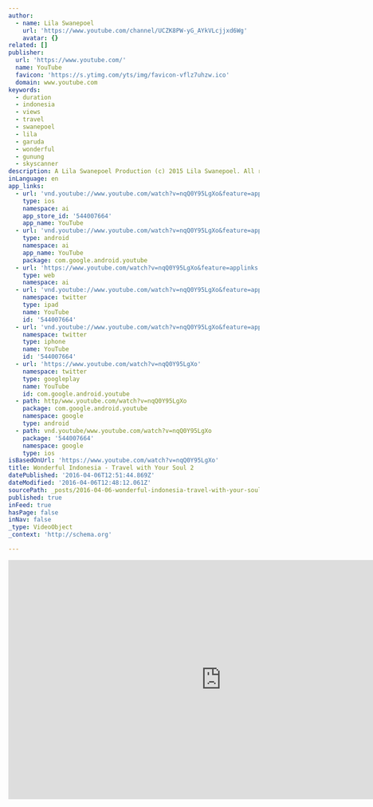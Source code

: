 ```yaml
---
author:
  - name: Lila Swanepoel
    url: 'https://www.youtube.com/channel/UCZK8PW-yG_AYkVLcjjxd6Wg'
    avatar: {}
related: []
publisher:
  url: 'https://www.youtube.com/'
  name: YouTube
  favicon: 'https://s.ytimg.com/yts/img/favicon-vflz7uhzw.ico'
  domain: www.youtube.com
keywords:
  - duration
  - indonesia
  - views
  - travel
  - swanepoel
  - lila
  - garuda
  - wonderful
  - gunung
  - skyscanner
description: A Lila Swanepoel Production (c) 2015 Lila Swanepoel. All rights reserved.
inLanguage: en
app_links:
  - url: 'vnd.youtube://www.youtube.com/watch?v=nqQ0Y95LgXo&feature=applinks'
    type: ios
    namespace: ai
    app_store_id: '544007664'
    app_name: YouTube
  - url: 'vnd.youtube://www.youtube.com/watch?v=nqQ0Y95LgXo&feature=applinks'
    type: android
    namespace: ai
    app_name: YouTube
    package: com.google.android.youtube
  - url: 'https://www.youtube.com/watch?v=nqQ0Y95LgXo&feature=applinks'
    type: web
    namespace: ai
  - url: 'vnd.youtube://www.youtube.com/watch?v=nqQ0Y95LgXo&feature=applinks'
    namespace: twitter
    type: ipad
    name: YouTube
    id: '544007664'
  - url: 'vnd.youtube://www.youtube.com/watch?v=nqQ0Y95LgXo&feature=applinks'
    namespace: twitter
    type: iphone
    name: YouTube
    id: '544007664'
  - url: 'https://www.youtube.com/watch?v=nqQ0Y95LgXo'
    namespace: twitter
    type: googleplay
    name: YouTube
    id: com.google.android.youtube
  - path: http/www.youtube.com/watch?v=nqQ0Y95LgXo
    package: com.google.android.youtube
    namespace: google
    type: android
  - path: vnd.youtube/www.youtube.com/watch?v=nqQ0Y95LgXo
    package: '544007664'
    namespace: google
    type: ios
isBasedOnUrl: 'https://www.youtube.com/watch?v=nqQ0Y95LgXo'
title: Wonderful Indonesia - Travel with Your Soul 2
datePublished: '2016-04-06T12:51:44.869Z'
dateModified: '2016-04-06T12:48:12.061Z'
sourcePath: _posts/2016-04-06-wonderful-indonesia-travel-with-your-soul-2.md
published: true
inFeed: true
hasPage: false
inNav: false
_type: VideoObject
_context: 'http://schema.org'

---
```

<iframe src="https://cdn.embedly.com/widgets/media.html?src=https%3A%2F%2Fwww.youtube.com%2Fembed%2FnqQ0Y95LgXo%3Ffeature%3Doembed&amp;url=https%3A%2F%2Fwww.youtube.com%2Fwatch%3Fv%3DnqQ0Y95LgXo&amp;image=https%3A%2F%2Fi.ytimg.com%2Fvi%2FnqQ0Y95LgXo%2Fhqdefault.jpg&amp;key=b7d04c9b404c499eba89ee7072e1c4f7&amp;type=text%2Fhtml&amp;schema=youtube" width="854" height="480" scrolling="no" frameborder="0" allowfullscreen="allowfullscreen" style=""></iframe>